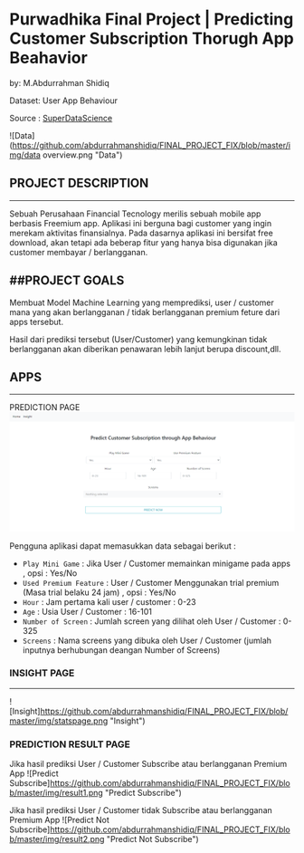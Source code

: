 # Purwadhika Final Project | Predicting Customer Subscription Thorugh App Beahavior

by: M.Abdurrahman Shidiq

Dataset: User App Behaviour

Source : [SuperDataScience](https://www.superdatascience.com/pages/machine-learning-practical)

![Data](https://github.com/abdurrahmanshidiq/FINAL_PROJECT_FIX/blob/master/img/data overview.png "Data")<br>

## PROJECT DESCRIPTION
---

Sebuah Perusahaan Financial Tecnology merilis sebuah mobile app berbasis Freemium app. Aplikasi ini berguna bagi customer yang ingin merekam aktivitas finansialnya.
Pada dasarnya aplikasi ini bersifat free download, akan tetapi ada beberap fitur yang hanya bisa digunakan jika customer membayar / berlangganan. <br>

##PROJECT GOALS
---

Membuat Model Machine Learning yang memprediksi, user /  customer mana yang akan berlangganan / tidak berlangganan premium feture dari apps tersebut.

Hasil dari prediksi tersebut (User/Customer) yang kemungkinan tidak berlangganan akan diberikan penawaran lebih lanjut berupa discount,dll. <br>



## APPS
---

PREDICTION PAGE 
![Home Page](https://github.com/abdurrahmanshidiq/FINAL_PROJECT_FIX/blob/master/img/homepage.png "Home Page")

Pengguna aplikasi dapat memasukkan data sebagai berikut :
- `Play Mini Game` : Jika User / Customer memainkan minigame pada apps , opsi : Yes/No
- `Used Premium Feature` : User / Customer Menggunakan trial premium (Masa trial belaku 24 jam) , opsi : Yes/No
- `Hour` : Jam pertama kali user / customer  : 0-23
- `Age` : Usia User / Customer : 16-101
- `Number of Screen` : Jumlah screen yang dilihat oleh User / Customer : 0-325
- `Screens` : Nama screens yang dibuka oleh User / Customer (jumlah inputnya berhubungan deangan Number of Screens) <br>

### INSIGHT PAGE
---
![Insight]https://github.com/abdurrahmanshidiq/FINAL_PROJECT_FIX/blob/master/img/statspage.png "Insight")

### PREDICTION RESULT PAGE
Jika hasil prediksi User / Customer Subscribe atau berlangganan Premium App
![Predict Subscribe]https://github.com/abdurrahmanshidiq/FINAL_PROJECT_FIX/blob/master/img/result1.png "Predict Subscribe")<br>

Jika hasil prediksi User / Customer tidak Subscribe atau berlangganan Premium App
![Predict Not Subscribe]https://github.com/abdurrahmanshidiq/FINAL_PROJECT_FIX/blob/master/img/result2.png "Predict Not Subscribe")